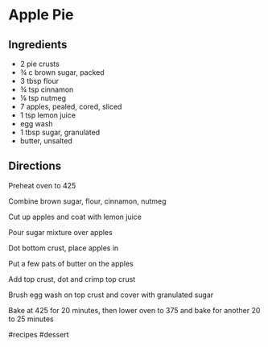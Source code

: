# Apple Pie
## Ingredients
* 2 pie crusts
* ¾ c brown sugar, packed
* 3 tbsp flour
* ¾ tsp cinnamon
* ⅛ tsp nutmeg
* 7 apples, pealed, cored, sliced
* 1 tsp lemon juice
* egg wash
* 1 tbsp sugar, granulated
* butter, unsalted

## Directions
Preheat oven to 425

Combine brown sugar, flour, cinnamon, nutmeg

Cut up apples and coat with lemon juice

Pour sugar mixture over apples

Dot bottom crust, place apples in

Put a few pats of butter on the apples

Add top crust, dot and crimp top crust

Brush egg wash on top crust and cover with granulated sugar

Bake at 425 for 20 minutes, then lower oven to 375 and bake for another 20 to 25 minutes

#recipes #dessert
